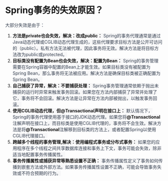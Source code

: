 # Spring事务的失效原因？
<font style="color:rgb(55, 65, 81);">大部分失效是由于：</font>
1. **<font style="background-color:rgb(247, 247, 248);">方法是private也会失效，解决：改成public：</font>**<font style="color:rgb(55, 65, 81);background-color:rgb(247, 247, 248);"> Spring的事务代理通常是通过Java动态代理或CGLIB动态代理生成的，这些代理要求目标方法是公开可访问的（public）。私有方法无法被代理，因此事务将无效。解决方法是将目标方法改为public或protected。</font>
2. **<font style="background-color:rgb(247, 247, 248);">目标类没有配置为Bean也会失效，解决：配置为Bean：</font>**<font style="color:rgb(55, 65, 81);background-color:rgb(247, 247, 248);"> Spring的事务管理需要在Spring容器中配置的Bean上才能生效。如果目标类没有被配置为Spring Bean，那么事务将无法被应用。解决方法是确保目标类被正确配置为Spring Bean。</font>
3. **<font style="background-color:rgb(247, 247, 248);">自己捕获了异常，解决：不要捕获处理：</font>**<font style="color:rgb(55, 65, 81);background-color:rgb(247, 247, 248);"> Spring事务管理通常依赖于抛出未捕获的运行时异常来触发事务回滚。如果您在方法内部捕获了异常并处理了它，事务将不会回滚。解决方法是让异常在方法内部被抛出，以触发事务回滚。</font>
4. **<font style="background-color:rgb(247, 247, 248);">使用CGLIB动态代理，但@Transactional声明在接口上：</font>**<font style="color:rgb(55, 65, 81);background-color:rgb(247, 247, 248);"> 默认情况下，Spring的事务代理使用基于接口的JDK动态代理。如果您将</font>**<font style="background-color:rgb(247, 247, 248);">@Transactional</font>**<font style="color:rgb(55, 65, 81);background-color:rgb(247, 247, 248);">注解声明在接口上，而目标类是使用CGLIB代理的，事务将不会生效。解决方法是将</font>**<font style="background-color:rgb(247, 247, 248);">@Transactional</font>**<font style="color:rgb(55, 65, 81);background-color:rgb(247, 247, 248);">注解移到目标类的方法上，或者配置Spring以使用CGLIB代理接口。</font>
5. **<font style="background-color:rgb(247, 247, 248);">跨越多个线程的事务管理,解决：使用编程式事务或分布式事务：</font>**<font style="color:rgb(55, 65, 81);background-color:rgb(247, 247, 248);"> 如果您的应用程序在多个线程之间共享数据库连接和事务上下文，事务可能会失效，除非适当地配置事务传播属性。</font>
6. **<font style="background-color:rgb(247, 247, 248);">事务传播属性或捕获异常等熟悉设置不正确：</font>**<font style="color:rgb(55, 65, 81);background-color:rgb(247, 247, 248);"> 事务传播属性定义了事务如何传播到嵌套方法或外部方法。如果事务传播属性设置不正确，可能会导致事务失效或不符合预期的行为。</font>
